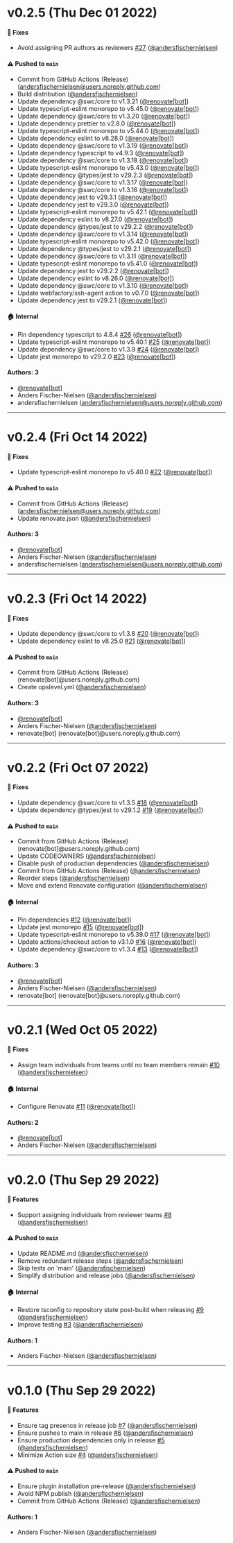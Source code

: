 # v0.2.5 (Thu Dec 01 2022)

#### 🐞 Fixes

- Avoid assigning PR authors as reviewers [#27](https://github.com/pleo-oss/assign-random-codeowners/pull/27) ([@andersfischernielsen](https://github.com/andersfischernielsen))

#### ⚠️ Pushed to `main`

- Commit from GitHub Actions (Release) (andersfischernielsen@users.noreply.github.com)
- Build distribution ([@andersfischernielsen](https://github.com/andersfischernielsen))
- Update dependency @swc/core to v1.3.21 ([@renovate[bot]](https://github.com/renovate[bot]))
- Update typescript-eslint monorepo to v5.45.0 ([@renovate[bot]](https://github.com/renovate[bot]))
- Update dependency @swc/core to v1.3.20 ([@renovate[bot]](https://github.com/renovate[bot]))
- Update dependency prettier to v2.8.0 ([@renovate[bot]](https://github.com/renovate[bot]))
- Update typescript-eslint monorepo to v5.44.0 ([@renovate[bot]](https://github.com/renovate[bot]))
- Update dependency eslint to v8.28.0 ([@renovate[bot]](https://github.com/renovate[bot]))
- Update dependency @swc/core to v1.3.19 ([@renovate[bot]](https://github.com/renovate[bot]))
- Update dependency typescript to v4.9.3 ([@renovate[bot]](https://github.com/renovate[bot]))
- Update dependency @swc/core to v1.3.18 ([@renovate[bot]](https://github.com/renovate[bot]))
- Update typescript-eslint monorepo to v5.43.0 ([@renovate[bot]](https://github.com/renovate[bot]))
- Update dependency @types/jest to v29.2.3 ([@renovate[bot]](https://github.com/renovate[bot]))
- Update dependency @swc/core to v1.3.17 ([@renovate[bot]](https://github.com/renovate[bot]))
- Update dependency @swc/core to v1.3.16 ([@renovate[bot]](https://github.com/renovate[bot]))
- Update dependency jest to v29.3.1 ([@renovate[bot]](https://github.com/renovate[bot]))
- Update dependency jest to v29.3.0 ([@renovate[bot]](https://github.com/renovate[bot]))
- Update typescript-eslint monorepo to v5.42.1 ([@renovate[bot]](https://github.com/renovate[bot]))
- Update dependency eslint to v8.27.0 ([@renovate[bot]](https://github.com/renovate[bot]))
- Update dependency @types/jest to v29.2.2 ([@renovate[bot]](https://github.com/renovate[bot]))
- Update dependency @swc/core to v1.3.14 ([@renovate[bot]](https://github.com/renovate[bot]))
- Update typescript-eslint monorepo to v5.42.0 ([@renovate[bot]](https://github.com/renovate[bot]))
- Update dependency @types/jest to v29.2.1 ([@renovate[bot]](https://github.com/renovate[bot]))
- Update dependency @swc/core to v1.3.11 ([@renovate[bot]](https://github.com/renovate[bot]))
- Update typescript-eslint monorepo to v5.41.0 ([@renovate[bot]](https://github.com/renovate[bot]))
- Update dependency jest to v29.2.2 ([@renovate[bot]](https://github.com/renovate[bot]))
- Update dependency eslint to v8.26.0 ([@renovate[bot]](https://github.com/renovate[bot]))
- Update dependency @swc/core to v1.3.10 ([@renovate[bot]](https://github.com/renovate[bot]))
- Update webfactory/ssh-agent action to v0.7.0 ([@renovate[bot]](https://github.com/renovate[bot]))
- Update dependency jest to v29.2.1 ([@renovate[bot]](https://github.com/renovate[bot]))

#### 🏠 Internal

- Pin dependency typescript to 4.8.4 [#26](https://github.com/pleo-oss/assign-random-codeowners/pull/26) ([@renovate[bot]](https://github.com/renovate[bot]))
- Update typescript-eslint monorepo to v5.40.1 [#25](https://github.com/pleo-oss/assign-random-codeowners/pull/25) ([@renovate[bot]](https://github.com/renovate[bot]))
- Update dependency @swc/core to v1.3.9 [#24](https://github.com/pleo-oss/assign-random-codeowners/pull/24) ([@renovate[bot]](https://github.com/renovate[bot]))
- Update jest monorepo to v29.2.0 [#23](https://github.com/pleo-oss/assign-random-codeowners/pull/23) ([@renovate[bot]](https://github.com/renovate[bot]))

#### Authors: 3

- [@renovate[bot]](https://github.com/renovate[bot])
- Anders Fischer-Nielsen ([@andersfischernielsen](https://github.com/andersfischernielsen))
- andersfischernielsen (andersfischernielsen@users.noreply.github.com)

---

# v0.2.4 (Fri Oct 14 2022)

#### 🐞 Fixes

- Update typescript-eslint monorepo to v5.40.0 [#22](https://github.com/pleo-oss/assign-random-codeowners/pull/22) ([@renovate[bot]](https://github.com/renovate[bot]))

#### ⚠️ Pushed to `main`

- Commit from GitHub Actions (Release) (andersfischernielsen@users.noreply.github.com)
- Update renovate.json ([@andersfischernielsen](https://github.com/andersfischernielsen))

#### Authors: 3

- [@renovate[bot]](https://github.com/renovate[bot])
- Anders Fischer-Nielsen ([@andersfischernielsen](https://github.com/andersfischernielsen))
- andersfischernielsen (andersfischernielsen@users.noreply.github.com)

---

# v0.2.3 (Fri Oct 14 2022)

#### 🐞 Fixes

- Update dependency @swc/core to v1.3.8 [#20](https://github.com/pleo-oss/assign-random-codeowners/pull/20) ([@renovate[bot]](https://github.com/renovate[bot]))
- Update dependency eslint to v8.25.0 [#21](https://github.com/pleo-oss/assign-random-codeowners/pull/21) ([@renovate[bot]](https://github.com/renovate[bot]))

#### ⚠️ Pushed to `main`

- Commit from GitHub Actions (Release) (renovate[bot]@users.noreply.github.com)
- Create opslevel.yml ([@andersfischernielsen](https://github.com/andersfischernielsen))

#### Authors: 3

- [@renovate[bot]](https://github.com/renovate[bot])
- Anders Fischer-Nielsen ([@andersfischernielsen](https://github.com/andersfischernielsen))
- renovate[bot] (renovate[bot]@users.noreply.github.com)

---

# v0.2.2 (Fri Oct 07 2022)

#### 🐞 Fixes

- Update dependency @swc/core to v1.3.5 [#18](https://github.com/pleo-oss/assign-random-codeowners/pull/18) ([@renovate[bot]](https://github.com/renovate[bot]))
- Update dependency @types/jest to v29.1.2 [#19](https://github.com/pleo-oss/assign-random-codeowners/pull/19) ([@renovate[bot]](https://github.com/renovate[bot]))

#### ⚠️ Pushed to `main`

- Commit from GitHub Actions (Release) (renovate[bot]@users.noreply.github.com)
- Update CODEOWNERS ([@andersfischernielsen](https://github.com/andersfischernielsen))
- Disable push of production dependencies ([@andersfischernielsen](https://github.com/andersfischernielsen))
- Commit from GitHub Actions (Release) ([@andersfischernielsen](https://github.com/andersfischernielsen))
- Reorder steps ([@andersfischernielsen](https://github.com/andersfischernielsen))
- Move and extend Renovate configuration ([@andersfischernielsen](https://github.com/andersfischernielsen))

#### 🏠 Internal

- Pin dependencies [#12](https://github.com/pleo-oss/assign-random-codeowners/pull/12) ([@renovate[bot]](https://github.com/renovate[bot]))
- Update jest monorepo [#15](https://github.com/pleo-oss/assign-random-codeowners/pull/15) ([@renovate[bot]](https://github.com/renovate[bot]))
- Update typescript-eslint monorepo to v5.39.0 [#17](https://github.com/pleo-oss/assign-random-codeowners/pull/17) ([@renovate[bot]](https://github.com/renovate[bot]))
- Update actions/checkout action to v3.1.0 [#16](https://github.com/pleo-oss/assign-random-codeowners/pull/16) ([@renovate[bot]](https://github.com/renovate[bot]))
- Update dependency @swc/core to v1.3.4 [#13](https://github.com/pleo-oss/assign-random-codeowners/pull/13) ([@renovate[bot]](https://github.com/renovate[bot]))

#### Authors: 3

- [@renovate[bot]](https://github.com/renovate[bot])
- Anders Fischer-Nielsen ([@andersfischernielsen](https://github.com/andersfischernielsen))
- renovate[bot] (renovate[bot]@users.noreply.github.com)

---

# v0.2.1 (Wed Oct 05 2022)

#### 🐞 Fixes

- Assign team individuals from teams until no team members remain [#10](https://github.com/pleo-oss/assign-random-codeowners/pull/10) ([@andersfischernielsen](https://github.com/andersfischernielsen))

#### 🏠 Internal

- Configure Renovate [#11](https://github.com/pleo-oss/assign-random-codeowners/pull/11) ([@renovate[bot]](https://github.com/renovate[bot]))

#### Authors: 2

- [@renovate[bot]](https://github.com/renovate[bot])
- Anders Fischer-Nielsen ([@andersfischernielsen](https://github.com/andersfischernielsen))

---

# v0.2.0 (Thu Sep 29 2022)

#### 🎁 Features

- Support assigning individuals from reviewer teams [#8](https://github.com/pleo-oss/assign-random-codeowners/pull/8) ([@andersfischernielsen](https://github.com/andersfischernielsen))

#### ⚠️ Pushed to `main`

- Update README.md ([@andersfischernielsen](https://github.com/andersfischernielsen))
- Remove redundant release steps ([@andersfischernielsen](https://github.com/andersfischernielsen))
- Skip tests on 'main' ([@andersfischernielsen](https://github.com/andersfischernielsen))
- Simplify distribution and release jobs ([@andersfischernielsen](https://github.com/andersfischernielsen))

#### 🏠 Internal

- Restore tsconfig to repository state post-build when releasing [#9](https://github.com/pleo-oss/assign-random-codeowners/pull/9) ([@andersfischernielsen](https://github.com/andersfischernielsen))
- Improve testing [#3](https://github.com/pleo-oss/assign-random-codeowners/pull/3) ([@andersfischernielsen](https://github.com/andersfischernielsen))

#### Authors: 1

- Anders Fischer-Nielsen ([@andersfischernielsen](https://github.com/andersfischernielsen))

---

# v0.1.0 (Thu Sep 29 2022)

#### 🎁 Features

- Ensure tag presence in release job [#7](https://github.com/pleo-oss/assign-random-codeowners/pull/7) ([@andersfischernielsen](https://github.com/andersfischernielsen))
- Ensure pushes to main in release [#6](https://github.com/pleo-oss/assign-random-codeowners/pull/6) ([@andersfischernielsen](https://github.com/andersfischernielsen))
- Ensure production dependencies only in release [#5](https://github.com/pleo-oss/assign-random-codeowners/pull/5) ([@andersfischernielsen](https://github.com/andersfischernielsen))
- Minimize Action size [#4](https://github.com/pleo-oss/assign-random-codeowners/pull/4) ([@andersfischernielsen](https://github.com/andersfischernielsen))

#### ⚠️ Pushed to `main`

- Ensure plugin installation pre-release ([@andersfischernielsen](https://github.com/andersfischernielsen))
- Avoid NPM publish ([@andersfischernielsen](https://github.com/andersfischernielsen))
- Commit from GitHub Actions (Release) ([@andersfischernielsen](https://github.com/andersfischernielsen))

#### Authors: 1

- Anders Fischer-Nielsen ([@andersfischernielsen](https://github.com/andersfischernielsen))
